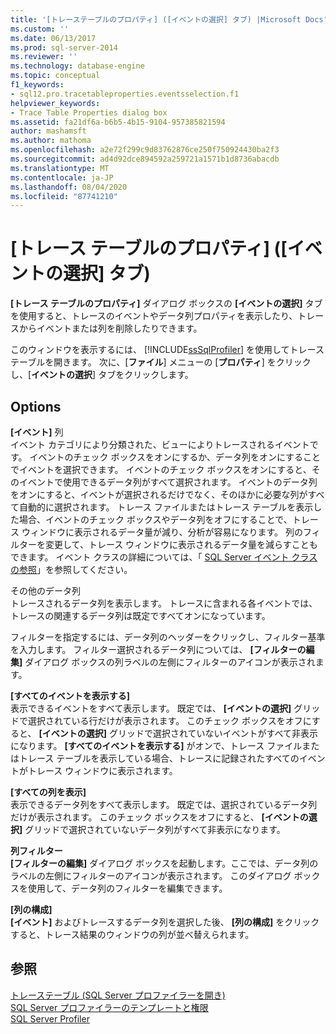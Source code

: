 ```yaml
---
title: '[トレーステーブルのプロパティ] ([イベントの選択] タブ) |Microsoft Docs'
ms.custom: ''
ms.date: 06/13/2017
ms.prod: sql-server-2014
ms.reviewer: ''
ms.technology: database-engine
ms.topic: conceptual
f1_keywords:
- sql12.pro.tracetableproperties.eventsselection.f1
helpviewer_keywords:
- Trace Table Properties dialog box
ms.assetid: fa21df6a-b6b5-4b15-9104-957385821594
author: mashamsft
ms.author: mathoma
ms.openlocfilehash: a2e72f299c9d83762876ce250f750924430ba2f3
ms.sourcegitcommit: ad4d92dce894592a259721a1571b1d8736abacdb
ms.translationtype: MT
ms.contentlocale: ja-JP
ms.lasthandoff: 08/04/2020
ms.locfileid: "87741210"
---
```

# <a name="trace-table-properties-events-selection-tab"></a>[トレース テーブルのプロパティ] ([イベントの選択] タブ)
  **[トレース テーブルのプロパティ]** ダイアログ ボックスの **[イベントの選択]** タブを使用すると、トレースのイベントやデータ列プロパティを表示したり、トレースからイベントまたは列を削除したりできます。  
  
 このウィンドウを表示するには、 [!INCLUDE[ssSqlProfiler](../includes/sssqlprofiler-md.md)] を使用してトレース テーブルを開きます。 次に、[**ファイル**] メニューの [**プロパティ**] をクリックし、[**イベントの選択**] タブをクリックします。  
  
## <a name="options"></a>Options  
 **[イベント]** 列  
 イベント カテゴリにより分類された、ビューによりトレースされるイベントです。 イベントのチェック ボックスをオンにするか、データ列をオンにすることでイベントを選択できます。 イベントのチェック ボックスをオンにすると、そのイベントで使用できるデータ列がすべて選択されます。 イベントのデータ列をオンにすると、イベントが選択されるだけでなく、そのほかに必要な列がすべて自動的に選択されます。 トレース ファイルまたはトレース テーブルを表示した場合、イベントのチェック ボックスやデータ列をオフにすることで、トレース ウィンドウに表示されるデータ量が減り、分析が容易になります。 列のフィルターを変更して、トレース ウィンドウに表示されるデータ量を減らすこともできます。 イベント クラスの詳細については、「 [SQL Server イベント クラスの参照](../relational-databases/event-classes/sql-server-event-class-reference.md)」を参照してください。  
  
 その他のデータ列  
 トレースされるデータ列を表示します。 トレースに含まれる各イベントでは、トレースの関連するデータ列は既定ですべてオンになっています。  
  
 フィルターを指定するには、データ列のヘッダーをクリックし、フィルター基準を入力します。 フィルター選択されるデータ列については、 **[フィルターの編集]** ダイアログ ボックスの列ラベルの左側にフィルターのアイコンが表示されます。  
  
 **[すべてのイベントを表示する]**  
 表示できるイベントをすべて表示します。 既定では、 **[イベントの選択]** グリッドで選択されている行だけが表示されます。 このチェック ボックスをオフにすると、 **[イベントの選択]** グリッドで選択されていないイベントがすべて非表示になります。 **[すべてのイベントを表示する]** がオンで、トレース ファイルまたはトレース テーブルを表示している場合、トレースに記録されたすべてのイベントがトレース ウィンドウに表示されます。  
  
 **[すべての列を表示]**  
 表示できるデータ列をすべて表示します。 既定では、選択されているデータ列だけが表示されます。 このチェック ボックスをオフにすると、 **[イベントの選択]** グリッドで選択されていないデータ列がすべて非表示になります。  
  
 **列フィルター**  
 **[フィルターの編集]** ダイアログ ボックスを起動します。ここでは、データ列のラベルの左側にフィルターのアイコンが表示されます。 このダイアログ ボックスを使用して、データ列のフィルターを編集できます。  
  
 **[列の構成]**  
 **[イベント]** およびトレースするデータ列を選択した後、 **[列の構成]** をクリックすると、トレース結果のウィンドウの列が並べ替えられます。  
  
## <a name="see-also"></a>参照  
 [トレーステーブル &#40;SQL Server プロファイラーを開き&#41;](../tools/sql-server-profiler/open-a-trace-table-sql-server-profiler.md)   
 [SQL Server プロファイラーのテンプレートと権限](../tools/sql-server-profiler/sql-server-profiler-templates-and-permissions.md)   
 [SQL Server Profiler](../tools/sql-server-profiler/sql-server-profiler.md)  
  
  
